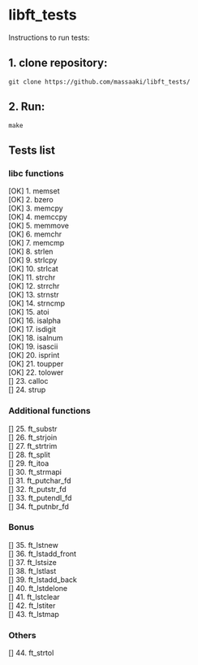 # libft_tests
Instructions to run tests:

## 1. clone repository:
```
git clone https://github.com/massaaki/libft_tests/
```

## 2. Run:
```
make
```

## Tests list

### libc functions
[OK] 1. memset  
[OK] 2.  bzero  
[OK] 3.  memcpy  
[OK] 4.  memccpy  
[OK] 5.  memmove  
[OK] 6.  memchr  
[OK] 7.  memcmp  
[OK] 8.  strlen  
[OK] 9.  strlcpy  
[OK] 10.  strlcat  
[OK] 11. strchr  
[OK] 12. strrchr  
[OK] 13. strnstr  
[OK] 14. strncmp  
[OK] 15. atoi  
[OK] 16. isalpha  
[OK] 17. isdigit  
[OK] 18. isalnum  
[OK] 19. isascii  
[OK] 20. isprint  
[OK] 21. toupper  
[OK] 22. tolower  
[] 23. calloc  
[] 24. strup  

### Additional functions
[] 25. ft_substr  
[] 26. ft_strjoin  
[] 27. ft_strtrim  
[] 28. ft_split  
[] 29. ft_itoa  
[] 30. ft_strmapi  
[] 31. ft_putchar_fd  
[] 32. ft_putstr_fd  
[] 33. ft_putendl_fd  
[] 34. ft_putnbr_fd  

### Bonus
[] 35. ft_lstnew  
[] 36. ft_lstadd_front  
[] 37. ft_lstsize  
[] 38. ft_lstlast  
[] 39. ft_lstadd_back  
[] 40. ft_lstdelone  
[] 41. ft_lstclear  
[] 42. ft_lstiter  
[] 43. ft_lstmap


### Others
[] 44. ft_strtol
